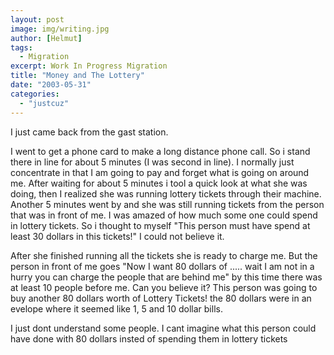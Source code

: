 ```yaml
---
layout: post
image: img/writing.jpg
author: [Helmut]
tags:
  - Migration
excerpt: Work In Progress Migration
title: "Money and The Lottery"
date: "2003-05-31"
categories: 
  - "justcuz"
---
```


I just came back from the gast station.

I went to get a phone card to make a long distance phone call. So i stand there in line for about 5 minutes (I was second in line). I normally just concentrate in that I am going to pay and forget what is going on around me. After waiting for about 5 minutes i tool a quick look at what she was doing, then I realized she was running lottery tickets through their machine. Another 5 minutes went by and she was still running tickets from the person that was in front of me. I was amazed of how much some one could spend in lottery tickets. So i thought to myself "This person must have spend at least 30 dollars in this tickets!" I could not believe it.

After she finished running all the tickets she is ready to charge me. But the person in front of me goes "Now I want 80 dollars of ..... wait I am not in a hurry you can charge the people that are behind me" by this time there was at least 10 people before me. Can you believe it? This person was going to buy another 80 dollars worth of Lottery Tickets! the 80 dollars were in an evelope where it seemed like 1, 5 and 10 dollar bills.

I just dont understand some people. I cant imagine what this person could have done with 80 dollars insted of spending them in lottery tickets
